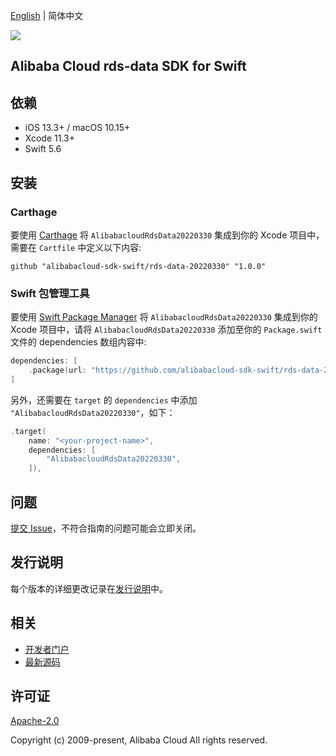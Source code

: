 [English](README.md) | 简体中文

![](https://aliyunsdk-pages.alicdn.com/icons/AlibabaCloud.svg)

## Alibaba Cloud rds-data SDK for Swift

## 依赖

- iOS 13.3+ / macOS 10.15+
- Xcode 11.3+
- Swift 5.6

## 安装

### Carthage

要使用 [Carthage](https://github.com/Carthage/Carthage) 将 `AlibabacloudRdsData20220330` 集成到你的 Xcode 项目中，需要在 `Cartfile` 中定义以下内容:

```ogdl
github "alibabacloud-sdk-swift/rds-data-20220330" "1.0.0"
```

### Swift 包管理工具

要使用 [Swift Package Manager](https://swift.org/package-manager/) 将 `AlibabacloudRdsData20220330` 集成到你的 Xcode 项目中，请将 `AlibabacloudRdsData20220330` 添加至你的 `Package.swift` 文件的 dependencies 数组内容中:

```swift
dependencies: [
    .package(url: "https://github.com/alibabacloud-sdk-swift/rds-data-20220330.git", from: "1.0.0")
]
```

另外，还需要在 `target` 的 `dependencies` 中添加 `"AlibabacloudRdsData20220330"`，如下：

```swift
.target(
    name: "<your-project-name>",
    dependencies: [
        "AlibabacloudRdsData20220330",
    ]),
```

## 问题

[提交 Issue](https://github.com/alibabacloud-sdk-swift/rds-data-20220330/issues/new)，不符合指南的问题可能会立即关闭。

## 发行说明

每个版本的详细更改记录在[发行说明](./ChangeLog.txt)中。

## 相关

* [开发者门户](https://next.api.aliyun.com/home)
* [最新源码](https://github.com/alibabacloud-sdk-swift/rds-data-20220330)

## 许可证

[Apache-2.0](http://www.apache.org/licenses/LICENSE-2.0)

Copyright (c) 2009-present, Alibaba Cloud All rights reserved.
